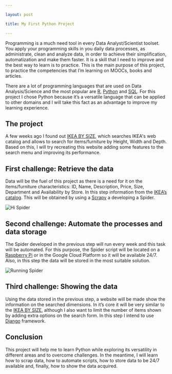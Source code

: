 ```yaml
---

layout: post

title: My First Python Project

---
```



Programming is a much need tool in every Data Analyst/Scientist toolset. You apply your programming skills in you daily data processes, as administrate, clean and analyze data, in order to achieve their simplification, automatization and make them faster. It is a skill that I need to improve and the best way to learn is to practice. This is the main purpose of this project, to practice the competencies that I’m learning on MOOCs, books and articles. 

There are a lot of programming languages that are used on Data Analysis/Science and the most popular are [R]( https://www.r-project.org/about.html), [Python]( https://www.python.org/about/) and [SQL]( https://www.w3schools.com/sql/sql_intro.asp). For this project I chose Python because it’s a versatile language that can be applied to other domains and I will take this fact as an advantage to improve my learning experience. 

## The project

A few weeks ago I found out [IKEA BY SIZE](http://ikeabysize.com/), which searches IKEA's web catalog and allows to search for items/furniture by Height, Width and Depth. Based on this, I will try recreating this website adding some features to the search menu and improving its performance. 

## First challenge: Retrieve the data

Data will be the fuel of this project as there is a need for it on the items/furniture characteristics: ID, Name, Description, Price, Size, Department and Availability by Store. In this step information from the [IKEA’s catalog]( https://www.ikea.com/pt/pt/catalog/allproducts/department/). This will be obtained by using a [Scrapy]( https://scrapy.org/) a developing a Spider.

![Hi Spider](https://thumbs.gfycat.com/CommonImperturbableBullfrog-size_restricted.gif)

## Second challenge: Automate the processes and data storage

The Spider developed in the previous step will run every week and this task will be automated. For this purpose, the Spider script will be located on a [Raspberry Pi]( https://www.raspberrypi.org/) or in the Google Cloud Platform so it will be available 24/7. Also, in this step the data will be stored in the most suitable solution.

![Running Spider](https://media.giphy.com/media/8B3ClOcitdvCE/giphy.gif)

## Third challenge: Showing the data

Using the data stored in the previous step, a website will be made show the information on the searched dimensions. In it’s core it will be very similar to the [IKEA BY SIZE](http://ikeabysize.com/), although I also want to limit the number of items shown by adding extra options on the search form. 
In this step I intend to use [Django]( https://www.djangoproject.com/) framework.

## Conclusion

This project will help me to learn Python while exploring its versatility in different areas and to overcome challenges. In the meantime, I will learn how to scrap data, how to automate scripts, how to store data to be 24/7 available and, finally, how to show the data acquired. 


